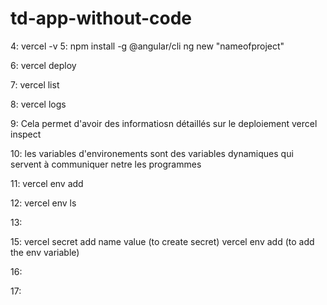 # td-app-without-code

4:
vercel -v
5: 
npm install -g @angular/cli
ng new "nameofproject"

6:
vercel deploy

7:
vercel list

8:
vercel logs <deployment-url>

9:
Cela permet d'avoir des informatiosn détaillés sur le deploiement
vercel inspect <deployement-url>

10:
les variables d'environements sont des variables dynamiques qui servent à communiquer netre les programmes

11: 
vercel env add

12:
vercel env ls

13:


15:
vercel secret add name value (to create secret)
vercel env add (to add the env variable)

16:

17:
